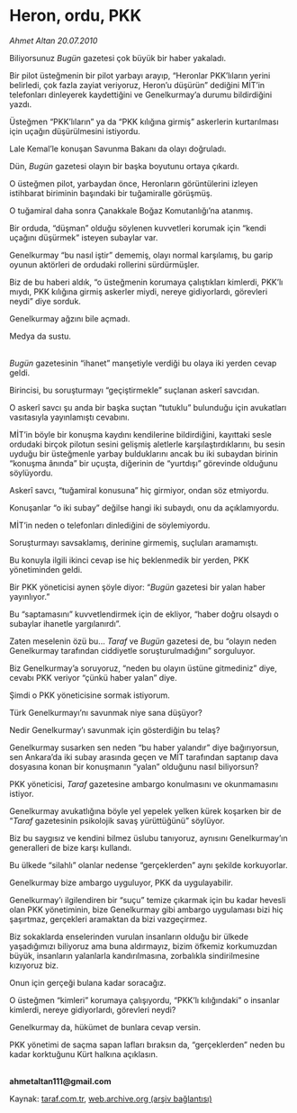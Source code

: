 # Heron, ordu, PKK

*Ahmet Altan 20.07.2010*

<div class="yazi"><p>Biliyorsunuz <i>Bugün</i> gazetesi çok büyük bir haber yakaladı.</p>
<p>Bir pilot üsteğmenin bir pilot yarbayı arayıp, “Heronlar PKK’lıların yerini belirledi, çok fazla zayiat veriyoruz, Heron’u düşürün” dediğini MİT’in telefonları dinleyerek kaydettiğini ve Genelkurmay’a durumu bildirdiğini yazdı.</p>
<p>Üsteğmen “PKK’lıların” ya da “PKK kılığına girmiş” askerlerin kurtarılması için uçağın düşürülmesini istiyordu.</p>
<p>Lale Kemal’le konuşan Savunma Bakanı da olayı doğruladı.</p>
<p>Dün, <i>Bugün</i> gazetesi olayın bir başka boyutunu ortaya çıkardı.</p>
<p>O üsteğmen pilot, yarbaydan önce, Heronların görüntülerini izleyen istihbarat biriminin başındaki bir tuğamiralle görüşmüş.</p>
<p>O tuğamiral daha sonra Çanakkale Boğaz Komutanlığı’na atanmış.</p>
<p>Bir orduda, “düşman” olduğu söylenen kuvvetleri korumak için “kendi uçağını düşürmek” isteyen subaylar var.</p>
<p>Genelkurmay “bu nasıl iştir” dememiş, olayı normal karşılamış, bu garip oyunun aktörleri de ordudaki rollerini sürdürmüşler.</p>
<p>Biz de bu haberi aldık, “o üsteğmenin korumaya çalıştıkları kimlerdi, PKK’lı mıydı, PKK kılığına girmiş askerler miydi, nereye gidiyorlardı, görevleri neydi” diye sorduk.</p>
<p>Genelkurmay ağzını bile açmadı.</p>
<p>Medya da sustu.</p>
<p><i><br/>Bugün</i> gazetesinin “ihanet” manşetiyle verdiği bu olaya iki yerden cevap geldi.</p>
<p>Birincisi, bu soruşturmayı “geçiştirmekle” suçlanan askerî savcıdan.</p>
<p>O askerî savcı şu anda bir başka suçtan “tutuklu” bulunduğu için avukatları vasıtasıyla yayınlamıştı cevabını.</p>
<p>MİT’in böyle bir konuşma kaydını kendilerine bildirdiğini, kayıttaki sesle ordudaki birçok pilotun sesini gelişmiş aletlerle karşılaştırdıklarını, bu sesin uyduğu bir üsteğmenle yarbay bulduklarını ancak bu iki subaydan birinin “konuşma ânında” bir uçuşta, diğerinin de “yurtdışı” görevinde olduğunu söylüyordu.</p>
<p>Askerî savcı, “tuğamiral konusuna” hiç girmiyor, ondan söz etmiyordu.</p>
<p>Konuşanlar “o iki subay” değilse hangi iki subaydı, onu da açıklamıyordu.</p>
<p>MİT’in neden o telefonları dinlediğini de söylemiyordu.</p>
<p>Soruşturmayı savsaklamış, derinine girmemiş, suçluları aramamıştı.</p>
<p>Bu konuyla ilgili ikinci cevap ise hiç beklenmedik bir yerden, PKK yönetiminden geldi.</p>
<p>Bir PKK yöneticisi aynen şöyle diyor: “<i>Bugün</i> gazetesi bir yalan haber yayınlıyor.”</p>
<p>Bu “saptamasını” kuvvetlendirmek için de ekliyor, “haber doğru olsaydı o subaylar ihanetle yargılanırdı”.</p>
<p>Zaten meselenin özü bu... <i>Taraf</i> ve <i>Bugün</i> gazetesi de, bu “olayın neden Genelkurmay tarafından ciddiyetle soruşturulmadığını” sorguluyor.</p>
<p>Biz Genelkurmay’a soruyoruz, “neden bu olayın üstüne gitmediniz” diye, cevabı PKK veriyor “çünkü haber yalan” diye.</p>
<p>Şimdi o PKK yöneticisine sormak istiyorum.</p>
<p>Türk Genelkurmayı’nı savunmak niye sana düşüyor?</p>
<p>Nedir Genelkurmay’ı savunmak için gösterdiğin bu telaş?</p>
<p>Genelkurmay susarken sen neden “bu haber yalandır” diye bağırıyorsun, sen Ankara’da iki subay arasında geçen ve MİT tarafından saptanıp dava dosyasına konan bir konuşmanın “yalan” olduğunu nasıl biliyorsun?</p>
<p>PKK yöneticisi, <i>Taraf</i> gazetesine ambargo konulmasını ve okunmamasını istiyor.</p>
<p>Genelkurmay avukatlığına böyle yel yepelek yelken kürek koşarken bir de “<i>Taraf</i> gazetesinin psikolojik savaş yürüttüğünü” söylüyor.</p>
<p>Biz bu saygısız ve kendini bilmez üslubu tanıyoruz, aynısını Genelkurmay’ın generalleri de bize karşı kullandı.</p>
<p>Bu ülkede “silahlı” olanlar nedense “gerçeklerden” aynı şekilde korkuyorlar.</p>
<p>Genelkurmay bize ambargo uyguluyor, PKK da uygulayabilir.</p>
<p>Genelkurmay’ı ilgilendiren bir “suçu” temize çıkarmak için bu kadar hevesli olan PKK yönetiminin, bize Genelkurmay gibi ambargo uygulaması bizi hiç şaşırtmaz, gerçekleri aramaktan da bizi vazgeçirmez.</p>
<p>Biz sokaklarda enselerinden vurulan insanların olduğu bir ülkede yaşadığımızı biliyoruz ama buna aldırmayız, bizim öfkemiz korkumuzdan büyük, insanların yalanlarla kandırılmasına, zorbalıkla sindirilmesine kızıyoruz biz.</p>
<p>Onun için gerçeği bulana kadar soracağız.</p>
<p>O üsteğmen “kimleri” korumaya çalışıyordu, “PKK’lı kılığındaki” o insanlar kimlerdi, nereye gidiyorlardı, görevleri neydi?</p>
<p>Genelkurmay da, hükümet de bunlara cevap versin.</p>
<p>PKK yönetimi de saçma sapan lafları bıraksın da, “gerçeklerden” neden bu kadar korktuğunu Kürt halkına açıklasın.</p>
<p><b><br/>ahmetaltan111@gmail.com</b></p></div>

Kaynak: [taraf.com.tr](m), [web.archive.org (arşiv bağlantısı)](http://web.archive.org/web/20100723004804/http://taraf.com.tr:80/ahmet-altan/makale-heron-ordu-pkk.htm)
